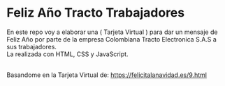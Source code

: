 # Feliz Año Tracto Trabajadores
En este repo voy a elaborar una ( Tarjeta Virtual ) para dar un mensaje de Feliz Año por parte de la empresa Colombiana Tracto Electronica S.A.S a sus trabajadores.<br> 
La realizada con HTML, CSS y JavaScript.<br> <br>

Basandome en la Tarjeta Virtual de: https://felicitalanavidad.es/9.html
